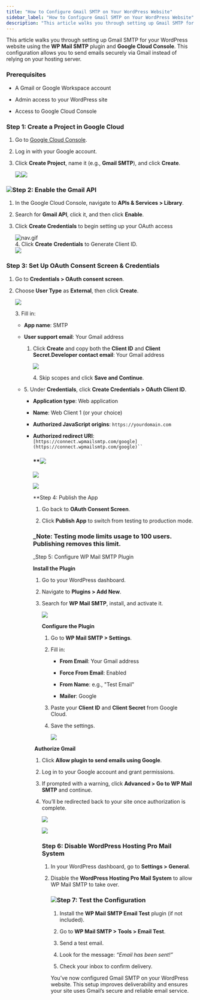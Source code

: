 ```yaml
---
title: "How to Configure Gmail SMTP on Your WordPress Website"
sidebar_label: "How to Configure Gmail SMTP on Your WordPress Website"
description: "This article walks you through setting up Gmail SMTP for your WordPress website using the  WP Mail SMTP  plugin and  Google Cloud Console . This configuration"
---
```


This article walks you through setting up Gmail SMTP for your WordPress website using the **WP Mail SMTP** plugin and **Google Cloud Console**. This configuration allows you to send emails securely via Gmail instead of relying on your hosting server.

### Prerequisites

*   A Gmail or Google Workspace account
    
*   Admin access to your WordPress site
    
*   Access to Google Cloud Console
    

### Step 1: Create a Project in Google Cloud

1.  Go to [Google Cloud Console](https://console.cloud.google.com/).
    
2.  Log in with your Google account.
    
3.  Click **Create Project**, name it (e.g., **Gmail SMTP**), and click **Create**.  
      
    ![](./img/32998698678551-f664efbb74.png)![](./img/32998698678551-c30fff1231.png)
    

### ![](./img/32998698678551-97cf4a5635.png)Step 2: Enable the Gmail API

1.  In the Google Cloud Console, navigate to **APIs & Services > Library**.
    
2.  Search for **Gmail API**, click it, and then click **Enable**.
    
3.  Click **Create Credentials** to begin setting up your OAuth access  
      
    ![nav.gif](./img/32998698678551-49b46ca0db.gif)  
    4\. Click **Create** **Credentials** to Generate Client ID.  
    ![](./img/32998698678551-f45615ce38.png)
    

### Step 3: Set Up OAuth Consent Screen & Credentials

1.  Go to **Credentials > OAuth consent screen**.
    
2.  Choose **User Type** as **External**, then click **Create**.  
      
    ![](./img/32998698678551-10bb46f1c2.png)  
      
    
    3\. Fill in:
    
    *   **App name**: SMTP
        
    *   **User support email**: Your Gmail address
        
        1.  Click **Create** and copy both the **Client ID** and **Client Secret**.**Developer contact email**: Your Gmail address  
              
            ![](./img/32998698678551-9e0b05c458.png)
            
            4\. Skip scopes and click **Save and Continue**.
            
    *   5\. Under **Credentials**, click **Create Credentials > OAuth Client ID**.
        
        *   **Application type**: Web application
            
        *   **Name**: Web Client 1 (or your choice)
            
        *   **Authorized JavaScript origins**: `https://yourdomain.com`
            
        *   **Authorized redirect URI**: `[https://connect.wpmailsmtp.com/google](https://connect.wpmailsmtp.com/google)``   `
            
            ### **![](./img/32998698678551-722250e5a5.png)  
            ![](./img/32998698678551-03946a624b.png)  
              
            ![](./img/32998698678551-3b83e1836a.png)  
              
            **Step 4: Publish the App
            
            1.  Go back to **OAuth Consent Screen**.
                
            2.  Click **Publish App** to switch from testing to production mode.
                
            
            ### _Note: Testing mode limits usage to 100 users. Publishing removes this limit.  
              
            _Step 5: Configure WP Mail SMTP Plugin
            
            **Install the Plugin**
            
            1.  Go to your WordPress dashboard.
                
            2.  Navigate to **Plugins > Add New**.
                
            3.  Search for **WP Mail SMTP**, install, and activate it.  
                  
                ![](./img/32998698678551-abd897df61.png)  
                  
                
                **Configure the Plugin**
                
                1.  Go to **WP Mail SMTP > Settings**.
                    
                2.  Fill in:
                    
                    *   **From Email**: Your Gmail address
                        
                    *   **Force From Email**: Enabled
                        
                    *   **From Name**: e.g., "Test Email"
                        
                    *   **Mailer**: Google
                        
                3.  Paste your **Client ID** and **Client Secret** from Google Cloud.
                    
                4.  Save the settings.  
                      
                    ![](./img/32998698678551-830e88fe8a.png)
                    
            
             **Authorize Gmail**
            
            1.  Click **Allow plugin to send emails using Google**.
                
            2.  Log in to your Google account and grant permissions.
                
            3.  If prompted with a warning, click **Advanced > Go to WP Mail SMTP** and continue.
                
            4.  You’ll be redirected back to your site once authorization is complete.  
                  
                ![](./img/32998698678551-617860fb6b.png)  
                  
                ![](./img/32998698678551-9ab46437e9.png)
                
                ### Step 6: Disable WordPress Hosting Pro Mail System
                
                1.  In your WordPress dashboard, go to **Settings > General**.
                    
                2.  Disable the **WordPress Hosting Pro Mail System** to allow WP Mail SMTP to take over.
                    
                    ### ![](./img/32998698678551-b3abd4e6d9.png)Step 7: Test the Configuration
                    
                    1.  Install the **WP Mail SMTP Email Test** plugin (if not included).
                        
                    2.  Go to **WP Mail SMTP > Tools > Email Test**.
                        
                    3.  Send a test email.
                        
                    4.  Look for the message: _“Email has been sent!”_
                        
                    5.  Check your inbox to confirm delivery.
                        
                    
                    You’ve now configured Gmail SMTP on your WordPress website. This setup improves deliverability and ensures your site uses Gmail’s secure and reliable email service.
